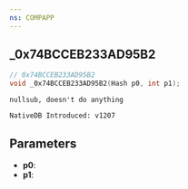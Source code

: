 ```yaml
---
ns: COMPAPP
---
```

## _0x74BCCEB233AD95B2

```c
// 0x74BCCEB233AD95B2
void _0x74BCCEB233AD95B2(Hash p0, int p1);
```

```
nullsub, doesn't do anything

NativeDB Introduced: v1207
```

## Parameters
* **p0**:
* **p1**:
